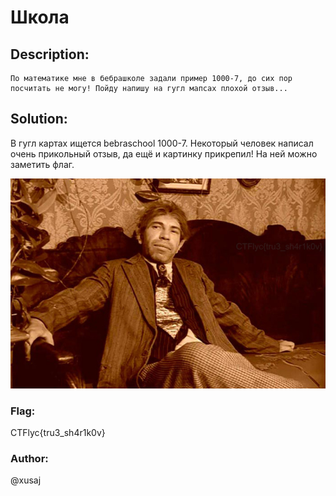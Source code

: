 # Школа

## Description:
```
По математике мне в бебрашколе задали пример 1000-7, до сих пор посчитать не могу! Пойду напишу на гугл мапсах плохой отзыв...
```

## Solution:
В гугл картах ищется bebraschool 1000-7. Некоторый человек написал очень прикольный отзыв, да ещё и картинку прикрепил! На ней можно заметить флаг.

![Шариков Полиграф Полиграфович](./ctf-sharikov.jpg)

### Flag:
CTFlyc{tru3_sh4r1k0v}
### Author: 
@xusaj